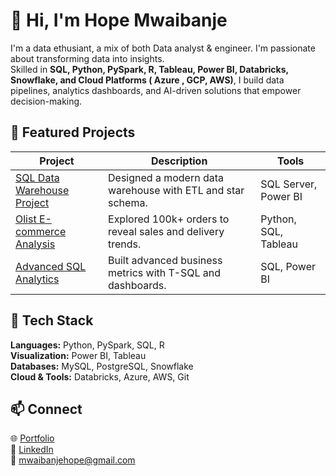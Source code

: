 
# 👋 Hi, I'm Hope Mwaibanje

I'm a data ethusiant, a mix of both Data analyst & engineer. I'm passionate about transforming data into insights.  
Skilled in **SQL, Python, PySpark, R, Tableau, Power BI, Databricks, Snowflake, and Cloud Platforms ( Azure , GCP, AWS)**, I build data pipelines, analytics dashboards, and AI-driven solutions that empower decision-making.

## 🚀 Featured Projects
| Project | Description | Tools |
|----------|--------------|--------|
| [SQL Data Warehouse Project](https://github.com/hopecosmas/sql_data_warehouse_project) | Designed a modern data warehouse with ETL and star schema. | SQL Server, Power BI |
| [Olist E-commerce Analysis](https://github.com/hopecosmas/Project---Brazilian-Olist-Ecommerce) | Explored 100k+ orders to reveal sales and delivery trends. | Python, SQL, Tableau |
| [Advanced SQL Analytics](https://github.com/hopecosmas/sql-ecommerce-advanced-analytics) | Built advanced business metrics with T-SQL and dashboards. | SQL, Power BI |

## 🧰 Tech Stack
**Languages:** Python, PySpark, SQL, R  
**Visualization:** Power BI, Tableau  
**Databases:** MySQL, PostgreSQL, Snowflake  
**Cloud & Tools:** Databricks, Azure, AWS, Git  

## 📫 Connect
🌐 [Portfolio](https://mwaibanjehope.net)  
💼 [LinkedIn](https://linkedin.com/in/hope-mwaibanje)  
📧 mwaibanjehope@gmail.com
